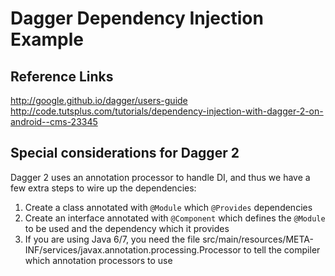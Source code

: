 # Dagger Dependency Injection Example

## Reference Links
http://google.github.io/dagger/users-guide
http://code.tutsplus.com/tutorials/dependency-injection-with-dagger-2-on-android--cms-23345

## Special considerations for Dagger 2
Dagger 2 uses an annotation processor to handle DI, and thus we have
a few extra steps to wire up the dependencies:
1. Create a class annotated with `@Module` which `@Provides` dependencies
1. Create an interface annotated with `@Component` which defines the `@Module` to be used and the dependency which it provides
1. If you are using Java 6/7, you need the file src/main/resources/META-INF/services/javax.annotation.processing.Processor to tell the compiler which annotation processors to use